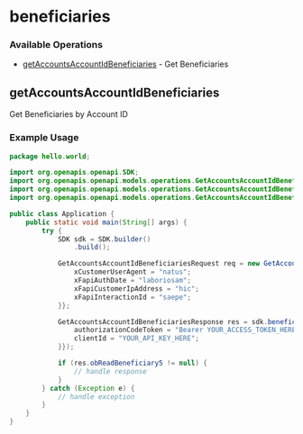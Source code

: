 # beneficiaries

### Available Operations

* [getAccountsAccountIdBeneficiaries](#getaccountsaccountidbeneficiaries) - Get Beneficiaries

## getAccountsAccountIdBeneficiaries

Get Beneficiaries by Account ID

### Example Usage

```java
package hello.world;

import org.openapis.openapi.SDK;
import org.openapis.openapi.models.operations.GetAccountsAccountIdBeneficiariesRequest;
import org.openapis.openapi.models.operations.GetAccountsAccountIdBeneficiariesResponse;
import org.openapis.openapi.models.operations.GetAccountsAccountIdBeneficiariesSecurity;

public class Application {
    public static void main(String[] args) {
        try {
            SDK sdk = SDK.builder()
                .build();

            GetAccountsAccountIdBeneficiariesRequest req = new GetAccountsAccountIdBeneficiariesRequest("iste", "dolor") {{
                xCustomerUserAgent = "natus";
                xFapiAuthDate = "laboriosam";
                xFapiCustomerIpAddress = "hic";
                xFapiInteractionId = "saepe";
            }};            

            GetAccountsAccountIdBeneficiariesResponse res = sdk.beneficiaries.getAccountsAccountIdBeneficiaries(req, new GetAccountsAccountIdBeneficiariesSecurity("fuga", "in") {{
                authorizationCodeToken = "Bearer YOUR_ACCESS_TOKEN_HERE";
                clientId = "YOUR_API_KEY_HERE";
            }});

            if (res.obReadBeneficiary5 != null) {
                // handle response
            }
        } catch (Exception e) {
            // handle exception
        }
    }
}
```

